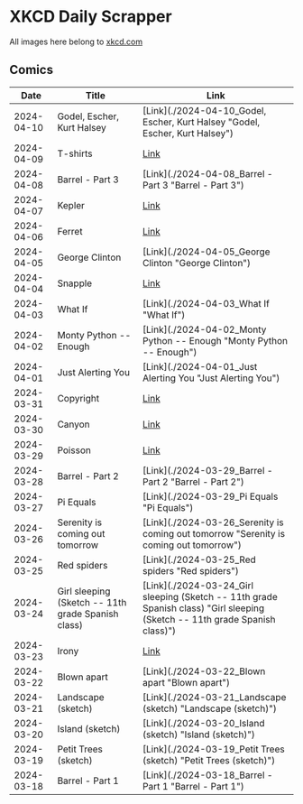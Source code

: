 # XKCD Daily Scrapper

All images here belong to [xkcd.com](https://xkcd.com "xkcd.com")

## Comics

| Date       | Title                | Link                                                             |
| ---------- | -------------------- | ---------------------------------------------------------------- |
| 2024-04-10 | Godel, Escher, Kurt Halsey     | [Link](./2024-04-10_Godel, Escher, Kurt Halsey "Godel, Escher, Kurt Halsey") |
| 2024-04-09 | T-shirts                       | [Link](./2024-04-09_T-shirts "T-shirts") |
| 2024-04-08 | Barrel - Part 3                | [Link](./2024-04-08_Barrel - Part 3 "Barrel - Part 3") |
| 2024-04-07 | Kepler                         | [Link](./2024-04-07_Kepler "Kepler") |
| 2024-04-06 | Ferret                         | [Link](./2024-04-06_Ferret "Ferret") |
| 2024-04-05 | George Clinton                 | [Link](./2024-04-05_George Clinton "George Clinton") |
| 2024-04-04 | Snapple                        | [Link](./2024-04-04_Snapple "Snapple") |
| 2024-04-03 | What If                        | [Link](./2024-04-03_What If "What If") |
| 2024-04-02 | Monty Python -- Enough         | [Link](./2024-04-02_Monty Python -- Enough "Monty Python -- Enough") |
| 2024-04-01 | Just Alerting You              | [Link](./2024-04-01_Just Alerting You "Just Alerting You") |
| 2024-03-31 | Copyright                      | [Link](./2024-03-31_Copyright "Copyright") |
| 2024-03-30 | Canyon                         | [Link](./2024-03-30_Canyon "Canyon") |
| 2024-03-29 | Poisson                        | [Link](./2024-03-29_Poisson "Poisson") |
| 2024-03-28 | Barrel - Part 2                | [Link](./2024-03-29_Barrel - Part 2 "Barrel - Part 2") |
| 2024-03-27 | Pi Equals                      | [Link](./2024-03-29_Pi Equals "Pi Equals") |
| 2024-03-26 | Serenity is coming out tomorrow | [Link](./2024-03-26_Serenity is coming out tomorrow "Serenity is coming out tomorrow") |
| 2024-03-25 | Red spiders                    | [Link](./2024-03-25_Red spiders "Red spiders") |
| 2024-03-24 | Girl sleeping (Sketch -- 11th grade Spanish class) | [Link](./2024-03-24_Girl sleeping (Sketch -- 11th grade Spanish class) "Girl sleeping (Sketch -- 11th grade Spanish class)") |
| 2024-03-23 | Irony                          | [Link](./2024-03-23_Irony "Irony") |
| 2024-03-22 | Blown apart          | [Link](./2024-03-22_Blown apart "Blown apart")                   |
| 2024-03-21 | Landscape (sketch)   | [Link](./2024-03-21_Landscape (sketch) "Landscape (sketch)")     |
| 2024-03-20 | Island (sketch)      | [Link](./2024-03-20_Island (sketch) "Island (sketch)")           |
| 2024-03-19 | Petit Trees (sketch) | [Link](./2024-03-19_Petit Trees (sketch) "Petit Trees (sketch)") |
| 2024-03-18 | Barrel - Part 1      | [Link](./2024-03-18_Barrel - Part 1 "Barrel - Part 1")           |
